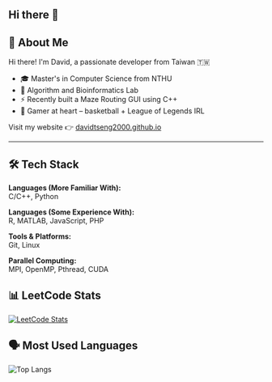 ## Hi there 👋

<!--
**davidtseng2000/davidtseng2000** is a ✨ _special_ ✨ repository because its `README.md` (this file) appears on your GitHub profile.

Here are some ideas to get you started:

- 🔭 I’m currently working on ...
- 🌱 I’m currently learning ...
- 👯 I’m looking to collaborate on ...
- 🤔 I’m looking for help with ...
- 💬 Ask me about ...
- 📫 How to reach me: ...
- 😄 Pronouns: ...
- ⚡ Fun fact: ...
-->

## 🧠 About Me

Hi there! I'm David, a passionate developer from Taiwan 🇹🇼

- 🎓 Master's in Computer Science from NTHU  
- 🏫 Algorithm and Bioinformatics Lab  
- ⚡ Recently built a Maze Routing GUI using C++  
- 🏀 Gamer at heart – basketball + League of Legends IRL  

Visit my website 👉 [davidtseng2000.github.io](https://davidtseng2000.github.io/)

---

## 🛠 Tech Stack

**Languages (More Familiar With):**  
C/C++, Python

**Languages (Some Experience With):**  
R, MATLAB, JavaScript, PHP

**Tools & Platforms:**  
Git, Linux

**Parallel Computing:**  
MPI, OpenMP, Pthread, CUDA


## 📊 LeetCode Stats
[![LeetCode Stats](https://leetcard.jacoblin.cool/david890211?ext=activity)](https://leetcode.com/david890211)

## 🗣 Most Used Languages
![Top Langs](https://github-readme-stats.vercel.app/api/top-langs/?username=hsiangfeng&layout=compact&theme=vue-dark)
